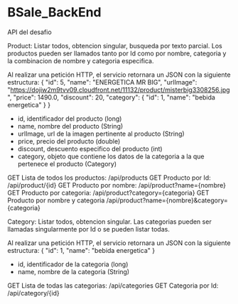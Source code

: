 # BSale_BackEnd
API del desafio

Product: 
Listar todos, obtencion singular, busqueda por texto parcial.
Los productos pueden ser llamados tanto por Id como por nombre, categoria y la combinacion de nombre y categoria especifica.

Al realizar una petición HTTP, el servicio retornara un JSON con la siguiente estructura: 
   {
        "id": 5,
        "name": "ENERGETICA MR BIG",
        "urlImage": "https://dojiw2m9tvv09.cloudfront.net/11132/product/misterbig3308256.jpg",
        "price": 1490.0,
        "discount": 20,
        "category": {
            "id": 1,
            "name": "bebida energetica"
        }
    }
    
* id, identificador del producto (long)
* name, nombre del producto (String)
* urlImage, url de la imagen pertinente al producto (String)
* price, precio del producto (double)
* discount, descuento especifico del producto (int)
* category, objeto que contiene los datos de la categoria a la que pertenece el producto (Category)

GET Lista de todos los productos: /api/products
GET Producto por Id: /api/product/{id}
GET Producto por nombre: /api/product?name={nombre}
GET Producto por categoria: /api/product?category={categoria}
GET Producto por nombre y categoria /api/product?name={nombre}&category={categoria}

Category:
Listar todos, obtencion singular.
Las categorias pueden ser llamadas singularmente por Id o se pueden listar todas.

Al realizar una petición HTTP, el servicio retornara un JSON con la siguiente estructura: 
{
    "id": 1,
    "name": "bebida energetica"
}

* id, identificador de la categoria (long)
* name, nombre de la categoria (String)

GET Lista de todas las categorias: /api/categories
GET Categoria por Id: /api/category/{id}
